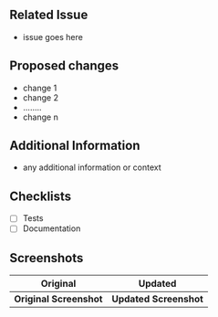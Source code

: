 ## Related Issue
- issue goes here

## Proposed changes
- change 1
- change 2 
- ........
- change n

## Additional Information
- any additional information or context

## Checklists 
- [ ] Tests
- [ ] Documentation

## Screenshots 

Original                   |                Updated
:-------------------------:|:-----------------------:
**Original Screenshot**    |  **Updated Screenshot**
